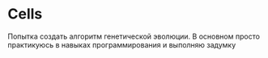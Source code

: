 # Cells
Попытка создать алгоритм генетической эволюции. В основном просто практикуюсь в навыках программирования и выполняю задумку
